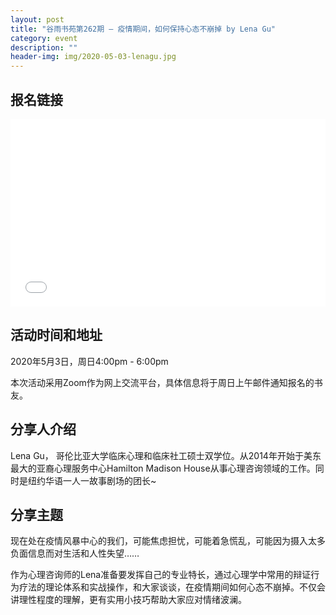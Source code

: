 ```yaml
---
layout: post
title: "谷雨书苑第262期 — 疫情期间，如何保持心态不崩掉 by Lena Gu"
category: event
description: ""
header-img: img/2020-05-03-lenagu.jpg
---
```


## 报名链接
<div style="width:100%; text-align:left;" ><iframe src="//eventbrite.com/tickets-external?eid=103660344882&ref=etckt" frameborder="0" height="300" width="100%" vspace="0" hspace="0" marginheight="5" marginwidth="5" scrolling="auto" allowtransparency="true"></iframe></div>

## 活动时间和地址
2020年5月3日，周日4:00pm - 6:00pm

本次活动采用Zoom作为网上交流平台，具体信息将于周日上午邮件通知报名的书友。

 
## 分享人介绍
Lena Gu， 哥伦比亚大学临床心理和临床社工硕士双学位。从2014年开始于美东最大的亚裔心理服务中心Hamilton Madison House从事心理咨询领域的工作。同时是纽约华语一人一故事剧场的团长~

## 分享主题
现在处在疫情风暴中心的我们，可能焦虑担忧，可能着急慌乱，可能因为摄入太多负面信息而对生活和人性失望……

作为心理咨询师的Lena准备要发挥自己的专业特长，通过心理学中常用的辩证行为疗法的理论体系和实战操作，和大家谈谈，在疫情期间如何心态不崩掉。不仅会讲理性程度的理解，更有实用小技巧帮助大家应对情绪波澜。
